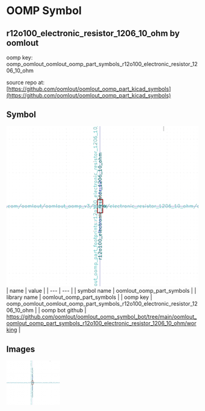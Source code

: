 # OOMP Symbol  
## r12o100_electronic_resistor_1206_10_ohm  by oomlout  
  
oomp key: oomp_oomlout_oomlout_oomp_part_symbols_r12o100_electronic_resistor_1206_10_ohm  
  
source repo at: [https://github.com/oomlout/oomlout_oomp_part_kicad_symbols](https://github.com/oomlout/oomlout_oomp_part_kicad_symbols)  
## Symbol  
  
[![working.png](working_600.png)](working.png)  
| name | value | 
| --- | --- | 
| symbol name | oomlout_oomp_part_symbols | 
| library name | oomlout_oomp_part_symbols | 
| oomp key | oomp_oomlout_oomlout_oomp_part_symbols_r12o100_electronic_resistor_1206_10_ohm | 
| oomp bot github | https://github.com/oomlout/oomlout_oomp_symbol_bot/tree/main/oomlout_oomlout_oomp_part_symbols_r12o100_electronic_resistor_1206_10_ohm/working | 
## Images  
  
[![working.png](working_140.png)](working.png)  
